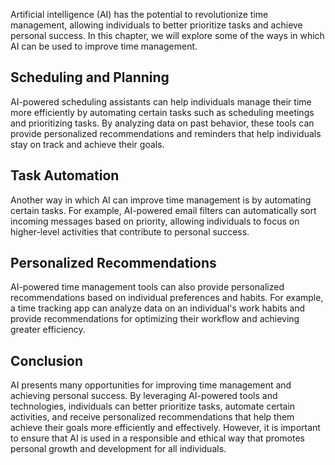 
Artificial intelligence (AI) has the potential to revolutionize time management, allowing individuals to better prioritize tasks and achieve personal success. In this chapter, we will explore some of the ways in which AI can be used to improve time management.

Scheduling and Planning
-----------------------

AI-powered scheduling assistants can help individuals manage their time more efficiently by automating certain tasks such as scheduling meetings and prioritizing tasks. By analyzing data on past behavior, these tools can provide personalized recommendations and reminders that help individuals stay on track and achieve their goals.

Task Automation
---------------

Another way in which AI can improve time management is by automating certain tasks. For example, AI-powered email filters can automatically sort incoming messages based on priority, allowing individuals to focus on higher-level activities that contribute to personal success.

Personalized Recommendations
----------------------------

AI-powered time management tools can also provide personalized recommendations based on individual preferences and habits. For example, a time tracking app can analyze data on an individual's work habits and provide recommendations for optimizing their workflow and achieving greater efficiency.

Conclusion
----------

AI presents many opportunities for improving time management and achieving personal success. By leveraging AI-powered tools and technologies, individuals can better prioritize tasks, automate certain activities, and receive personalized recommendations that help them achieve their goals more efficiently and effectively. However, it is important to ensure that AI is used in a responsible and ethical way that promotes personal growth and development for all individuals.
